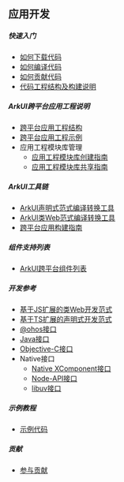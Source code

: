 ## 应用开发

##### 快速入门

- [如何下载代码](https://gitee.com/arkui-crossplatform/manifest/blob/master/README.md)
- [如何编译代码](https://gitee.com/arkui-crossplatform/build/blob/arkui-master/README.md)
- [如何贡献代码](https://gitee.com/arkui-crossplatform/doc/blob/master/contribute/README.md)
- [代码工程结构及构建说明](./quick-start/project-structure-guide.md)

##### ArkUI跨平台应用工程说明

- [跨平台应用工程结构](./quick-start/package-structure-guide.md)
- [跨平台应用工程示例](https://gitee.com/arkui-crossplatform/samples)
- 应用工程模块库管理
  - [应用工程模块库创建指南](https://developer.harmonyos.com/cn/docs/documentation/doc-guides/ohos-adding-deleting-module-0000001218760594)
  - [应用工程模块库共享指南](https://developer.harmonyos.com/cn/docs/documentation/doc-guides/ohos-development-npm-package-0000001222578434)

##### ArkUI工具链

- [ArkUI声明式范式编译转换工具](./quick-start/start-with-ace-ets2bundle.md)
- [ArkUI类Web范式编译转换工具](./quick-start/start-with-ace-js2bundle.md)
- [跨平台应用构建指南](./quick-start/start-with-ace-tools.md)

##### 组件支持列表

- [ArkUI跨平台组件列表](https://gitee.com/arkui-crossplatform/doc/blob/master/application-dev/components/arkui-component-list.md)

##### 开发参考

- [基于JS扩展的类Web开发范式](https://gitee.com/openharmony/docs/blob/master/zh-cn/application-dev/reference/arkui-js/Readme-CN.md)
- [基于TS扩展的声明式开发范式](https://gitee.com/openharmony/docs/blob/master/zh-cn/application-dev/reference/arkui-ts/Readme-CN.md)
- [@ohos接口](https://gitee.com/openharmony/docs/blob/master/zh-cn/application-dev/reference/apis/Readme-CN.md)
- [Java接口]()
- [Objective-C接口]()
- Native接口
  - [Native XComponent接口](https://gitee.com/openharmony/docs/blob/master/zh-cn/application-dev/reference/native-apis/_o_h___native_x_component.md)
  - [Node-API接口](https://gitee.com/openharmony/docs/blob/master/zh-cn/application-dev/reference/native-lib/third_party_napi/napi.md)
  - [libuv接口](https://gitee.com/openharmony/docs/blob/master/zh-cn/application-dev/reference/native-lib/third_party_libuv/libuv.md)

##### 示例教程

- [示例代码](https://gitee.com/arkui-crossplatform/samples)

##### 贡献

- [参与贡献](https://gitee.com/arkui-crossplatform/doc/blob/master/contribute/参与贡献.md)

